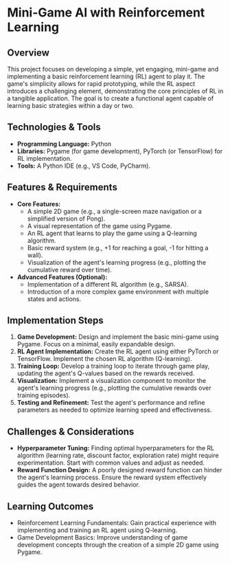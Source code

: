 # Mini-Game AI with Reinforcement Learning

## Overview
This project focuses on developing a simple, yet engaging, mini-game and implementing a basic reinforcement learning (RL) agent to play it. The game's simplicity allows for rapid prototyping, while the RL aspect introduces a challenging element, demonstrating the core principles of RL in a tangible application.  The goal is to create a functional agent capable of learning basic strategies within a day or two.

## Technologies & Tools
- **Programming Language:** Python
- **Libraries:** Pygame (for game development), PyTorch (or TensorFlow) for RL implementation.
- **Tools:**  A Python IDE (e.g., VS Code, PyCharm).

## Features & Requirements
- **Core Features:**
    - A simple 2D game (e.g., a single-screen maze navigation or a simplified version of Pong).
    - A visual representation of the game using Pygame.
    - An RL agent that learns to play the game using a Q-learning algorithm.
    - Basic reward system (e.g., +1 for reaching a goal, -1 for hitting a wall).
    - Visualization of the agent's learning progress (e.g., plotting the cumulative reward over time).
- **Advanced Features (Optional):**
    - Implementation of a different RL algorithm (e.g., SARSA).
    - Introduction of a more complex game environment with multiple states and actions.


## Implementation Steps
1. **Game Development:** Design and implement the basic mini-game using Pygame. Focus on a minimal, easily expandable design.
2. **RL Agent Implementation:** Create the RL agent using either PyTorch or TensorFlow. Implement the chosen RL algorithm (Q-learning).
3. **Training Loop:** Develop a training loop to iterate through game play, updating the agent's Q-values based on the rewards received.
4. **Visualization:** Implement a visualization component to monitor the agent's learning progress (e.g., plotting the cumulative rewards over training episodes).
5. **Testing and Refinement:**  Test the agent's performance and refine parameters as needed to optimize learning speed and effectiveness.


## Challenges & Considerations
- **Hyperparameter Tuning:** Finding optimal hyperparameters for the RL algorithm (learning rate, discount factor, exploration rate) might require experimentation.  Start with common values and adjust as needed.
- **Reward Function Design:**  A poorly designed reward function can hinder the agent's learning process. Ensure the reward system effectively guides the agent towards desired behavior.

## Learning Outcomes
- Reinforcement Learning Fundamentals: Gain practical experience with implementing and training an RL agent using Q-learning.
- Game Development Basics: Improve understanding of game development concepts through the creation of a simple 2D game using Pygame.

